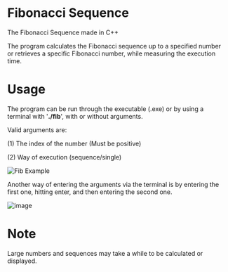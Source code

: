 # Fibonacci Sequence
The Fibonacci Sequence made in C++

The program calculates the Fibonacci sequence up to a specified number or retrieves a specific Fibonacci number, while measuring the execution time.

# Usage
The program can be run through the executable (.exe) or by using a terminal with '**./fib**', with or without arguments.

Valid arguments are:

(1) The index of the number (Must be positive)

(2) Way of execution (sequence/single)

![Fib Example](https://github.com/user-attachments/assets/acd4adf2-7a6e-44ca-9324-2f2f98b7166a)

Another way of entering the arguments via the terminal is by entering the first one, hitting enter, and then entering the second one.

![image](https://github.com/user-attachments/assets/5790746c-9e2d-4477-9425-5c9dbb3e980c)

# Note
Large numbers and sequences may take a while to be calculated or displayed.
